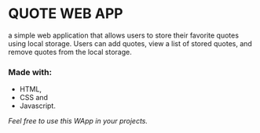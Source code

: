 # QUOTE WEB APP
a simple web application that allows users to store their favorite quotes using local storage.
Users can add quotes, view a list of stored quotes, and remove quotes from the local storage.

### Made with:
- HTML,
- CSS and
- Javascript.

_Feel free to use this WApp in your projects._
